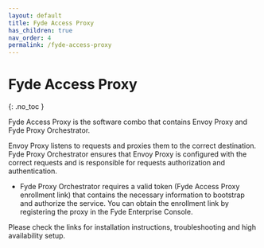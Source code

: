 ```yaml
---
layout: default
title: Fyde Access Proxy
has_children: true
nav_order: 4
permalink: /fyde-access-proxy
---
```

# Fyde Access Proxy
{: .no_toc }

Fyde Access Proxy is the software combo that contains Envoy Proxy and Fyde Proxy Orchestrator.

 Envoy Proxy listens to requests and proxies them to the correct destination. Fyde Proxy Orchestrator ensures that Envoy Proxy is configured with the correct requests and is responsible for requests authorization and authentication.

- Fyde Proxy Orchestrator requires a valid token (Fyde Access Proxy enrollment link) that contains the necessary information to bootstrap and authorize the service. You can obtain the enrollment link by registering the proxy in the Fyde Enterprise Console.

Please check the links for installation instructions, troubleshooting and high availability setup.

